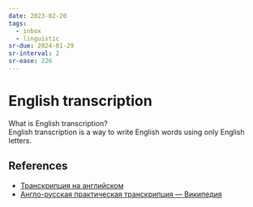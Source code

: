 ```yaml
---
date: 2023-02-20
tags:
  - inbox
  - linguistic
sr-due: 2024-01-29
sr-interval: 2
sr-ease: 226
---
```

# English transcription

What is English transcription?
&#10;<br>
English transcription is a way to write English
words using only English letters.

## References

- [Транскрипция на английском](https://puzzle-english.com/directory/how-to-read-transcription)
- [Англо-русская практическая транскрипция — Википедия](https://ru.wikipedia.org/wiki/%D0%90%D0%BD%D0%B3%D0%BB%D0%BE-%D1%80%D1%83%D1%81%D1%81%D0%BA%D0%B0%D1%8F_%D0%BF%D1%80%D0%B0%D0%BA%D1%82%D0%B8%D1%87%D0%B5%D1%81%D0%BA%D0%B0%D1%8F_%D1%82%D1%80%D0%B0%D0%BD%D1%81%D0%BA%D1%80%D0%B8%D0%BF%D1%86%D0%B8%D1%8F)
